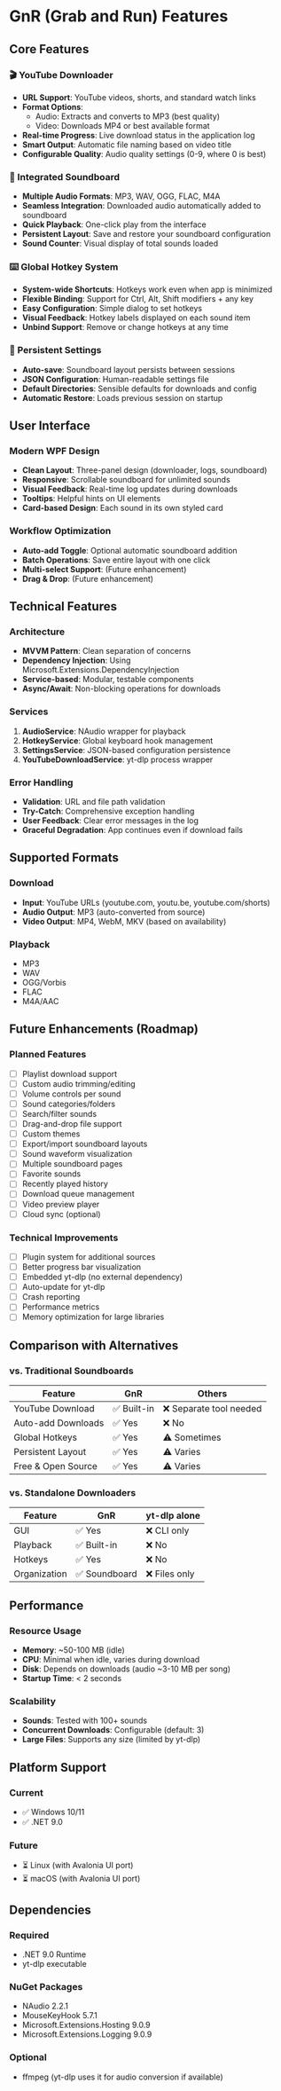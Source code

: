 # GnR (Grab and Run) Features

## Core Features

### 🎬 YouTube Downloader
- **URL Support**: YouTube videos, shorts, and standard watch links
- **Format Options**:
  - Audio: Extracts and converts to MP3 (best quality)
  - Video: Downloads MP4 or best available format
- **Real-time Progress**: Live download status in the application log
- **Smart Output**: Automatic file naming based on video title
- **Configurable Quality**: Audio quality settings (0-9, where 0 is best)

### 🎵 Integrated Soundboard
- **Multiple Audio Formats**: MP3, WAV, OGG, FLAC, M4A
- **Seamless Integration**: Downloaded audio automatically added to soundboard
- **Quick Playback**: One-click play from the interface
- **Persistent Layout**: Save and restore your soundboard configuration
- **Sound Counter**: Visual display of total sounds loaded

### ⌨️ Global Hotkey System
- **System-wide Shortcuts**: Hotkeys work even when app is minimized
- **Flexible Binding**: Support for Ctrl, Alt, Shift modifiers + any key
- **Easy Configuration**: Simple dialog to set hotkeys
- **Visual Feedback**: Hotkey labels displayed on each sound item
- **Unbind Support**: Remove or change hotkeys at any time

### 💾 Persistent Settings
- **Auto-save**: Soundboard layout persists between sessions
- **JSON Configuration**: Human-readable settings file
- **Default Directories**: Sensible defaults for downloads and config
- **Automatic Restore**: Loads previous session on startup

## User Interface

### Modern WPF Design
- **Clean Layout**: Three-panel design (downloader, logs, soundboard)
- **Responsive**: Scrollable soundboard for unlimited sounds
- **Visual Feedback**: Real-time log updates during downloads
- **Tooltips**: Helpful hints on UI elements
- **Card-based Design**: Each sound in its own styled card

### Workflow Optimization
- **Auto-add Toggle**: Optional automatic soundboard addition
- **Batch Operations**: Save entire layout with one click
- **Multi-select Support**: (Future enhancement)
- **Drag & Drop**: (Future enhancement)

## Technical Features

### Architecture
- **MVVM Pattern**: Clean separation of concerns
- **Dependency Injection**: Using Microsoft.Extensions.DependencyInjection
- **Service-based**: Modular, testable components
- **Async/Await**: Non-blocking operations for downloads

### Services
1. **AudioService**: NAudio wrapper for playback
2. **HotkeyService**: Global keyboard hook management
3. **SettingsService**: JSON-based configuration persistence
4. **YouTubeDownloadService**: yt-dlp process wrapper

### Error Handling
- **Validation**: URL and file path validation
- **Try-Catch**: Comprehensive exception handling
- **User Feedback**: Clear error messages in the log
- **Graceful Degradation**: App continues even if download fails

## Supported Formats

### Download
- **Input**: YouTube URLs (youtube.com, youtu.be, youtube.com/shorts)
- **Audio Output**: MP3 (auto-converted from source)
- **Video Output**: MP4, WebM, MKV (based on availability)

### Playback
- MP3
- WAV
- OGG/Vorbis
- FLAC
- M4A/AAC

## Future Enhancements (Roadmap)

### Planned Features
- [ ] Playlist download support
- [ ] Custom audio trimming/editing
- [ ] Volume controls per sound
- [ ] Sound categories/folders
- [ ] Search/filter sounds
- [ ] Drag-and-drop file support
- [ ] Custom themes
- [ ] Export/import soundboard layouts
- [ ] Sound waveform visualization
- [ ] Multiple soundboard pages
- [ ] Favorite sounds
- [ ] Recently played history
- [ ] Download queue management
- [ ] Video preview player
- [ ] Cloud sync (optional)

### Technical Improvements
- [ ] Plugin system for additional sources
- [ ] Better progress bar visualization
- [ ] Embedded yt-dlp (no external dependency)
- [ ] Auto-update for yt-dlp
- [ ] Crash reporting
- [ ] Performance metrics
- [ ] Memory optimization for large libraries

## Comparison with Alternatives

### vs. Traditional Soundboards
| Feature | GnR | Others |
|---------|---------|--------|
| YouTube Download | ✅ Built-in | ❌ Separate tool needed |
| Auto-add Downloads | ✅ Yes | ❌ No |
| Global Hotkeys | ✅ Yes | ⚠️ Sometimes |
| Persistent Layout | ✅ Yes | ⚠️ Varies |
| Free & Open Source | ✅ Yes | ⚠️ Varies |

### vs. Standalone Downloaders
| Feature | GnR | yt-dlp alone |
|---------|---------|--------------|
| GUI | ✅ Yes | ❌ CLI only |
| Playback | ✅ Built-in | ❌ No |
| Hotkeys | ✅ Yes | ❌ No |
| Organization | ✅ Soundboard | ❌ Files only |

## Performance

### Resource Usage
- **Memory**: ~50-100 MB (idle)
- **CPU**: Minimal when idle, varies during download
- **Disk**: Depends on downloads (audio ~3-10 MB per song)
- **Startup Time**: < 2 seconds

### Scalability
- **Sounds**: Tested with 100+ sounds
- **Concurrent Downloads**: Configurable (default: 3)
- **Large Files**: Supports any size (limited by yt-dlp)

## Platform Support

### Current
- ✅ Windows 10/11
- ✅ .NET 9.0

### Future
- ⏳ Linux (with Avalonia UI port)
- ⏳ macOS (with Avalonia UI port)

## Dependencies

### Required
- .NET 9.0 Runtime
- yt-dlp executable

### NuGet Packages
- NAudio 2.2.1
- MouseKeyHook 5.7.1
- Microsoft.Extensions.Hosting 9.0.9
- Microsoft.Extensions.Logging 9.0.9

### Optional
- ffmpeg (yt-dlp uses it for audio conversion if available)


